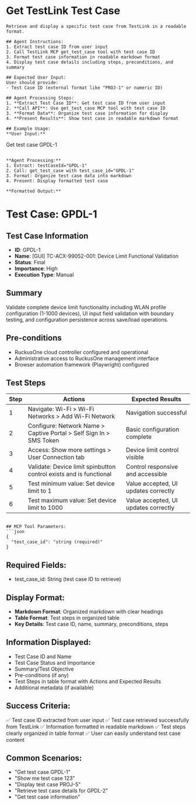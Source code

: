 # Get TestLink Test Case

```
Retrieve and display a specific test case from TestLink in a readable format.

## Agent Instructions:
1. Extract test case ID from user input
2. Call TestLink MCP get_test_case tool with test case ID
3. Format test case information in readable markdown format
4. Display test case details including steps, preconditions, and summary

## Expected User Input:
User should provide:
- Test Case ID (external format like "PROJ-1" or numeric ID)

## Agent Processing Steps:
1. **Extract Test Case ID**: Get test case ID from user input
2. **Call API**: Use get_test_case MCP tool with test case ID
3. **Format Data**: Organize test case information for display
4. **Present Results**: Show test case in readable markdown format

## Example Usage:
**User Input:**
```
Get test case GPDL-1
```

**Agent Processing:**
1. Extract: testCaseId="GPDL-1"
2. Call: get_test_case with test_case_id="GPDL-1"
3. Format: Organize test case data into markdown
4. Present: Display formatted test case

**Formatted Output:**
```
# Test Case: GPDL-1

## Test Case Information
- **ID**: GPDL-1
- **Name**: [GUI] TC-ACX-99052-001: Device Limit Functional Validation
- **Status**: Final
- **Importance**: High
- **Execution Type**: Manual

## Summary
Validate complete device limit functionality including WLAN profile configuration (1-1000 devices), UI input field validation with boundary testing, and configuration persistence across save/load operations.

## Pre-conditions
- RuckusOne cloud controller configured and operational
- Administrative access to RuckusOne management interface
- Browser automation framework (Playwright) configured

## Test Steps
| Step | Actions | Expected Results |
|------|---------|------------------|
| 1 | Navigate: Wi-Fi > Wi-Fi Networks > Add Wi-Fi Network | Navigation successful |
| 2 | Configure: Network Name > Captive Portal > Self Sign In > SMS Token | Basic configuration complete |
| 3 | Access: Show more settings > User Connection tab | Device limit control visible |
| 4 | Validate: Device limit spinbutton control exists and is functional | Control responsive and accessible |
| 5 | Test minimum value: Set device limit to 1 | Value accepted, UI updates correctly |
| 6 | Test maximum value: Set device limit to 1000 | Value accepted, UI updates correctly |
```

## MCP Tool Parameters:
```json
{
  "test_case_id": "string (required)"
}
```

## Required Fields:
- test_case_id: String (test case ID to retrieve)

## Display Format:
- **Markdown Format**: Organized markdown with clear headings
- **Table Format**: Test steps in organized table
- **Key Details**: Test case ID, name, summary, preconditions, steps

## Information Displayed:
- Test Case ID and Name
- Test Case Status and Importance
- Summary/Test Objective
- Pre-conditions (if any)
- Test Steps in table format with Actions and Expected Results
- Additional metadata (if available)

## Success Criteria:
✅ Test case ID extracted from user input
✅ Test case retrieved successfully from TestLink
✅ Information formatted in readable markdown
✅ Test steps clearly organized in table format
✅ User can easily understand test case content

## Common Scenarios:
- "Get test case GPDL-1"
- "Show me test case 123"
- "Display test case PROJ-5"
- "Retrieve test case details for GPDL-2"
- "Get test case information"
```